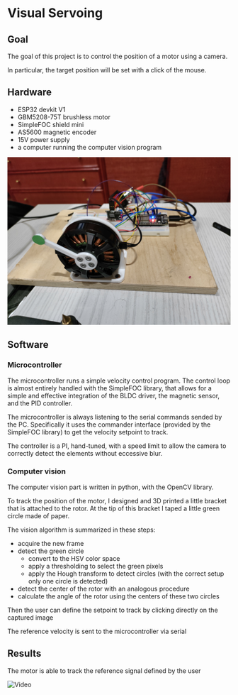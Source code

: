 # Visual Servoing

## Goal
The goal of this project is to control the position of a motor using a camera.

In particular, the target position will be set with a click of the mouse.

## Hardware
- ESP32 devkit V1 
- GBM5208-75T brushless motor
- SimpleFOC shield mini
- AS5600 magnetic encoder
- 15V power supply
- a computer running the computer vision program

![Image](setup.jpg)

## Software

### Microcontroller
The microcontroller runs a simple velocity control program. The control loop is almost entirely handled with the SimpleFOC library, that allows for a simple and effective integration of the BLDC driver, the magnetic sensor, and the PID controller.

The microcontroller is always listening to the serial commands sended by the PC. Specifically it uses the commander interface (provided by the SimpleFOC library) to get the velocity setpoint to track.

The controller is a PI, hand-tuned, with a speed limit to allow the camera to correctly detect the elements without eccessive blur.

### Computer vision
The computer vision part is written in python, with the OpenCV library.

To track the position of the motor, I designed and 3D printed a little bracket that is attached to the rotor. At the tip of this bracket I taped a little green circle made of paper.

The vision algorithm is summarized in these steps:
- acquire the new frame
- detect the green circle
    - convert to the HSV color space
    - apply a thresholding to select the green pixels
    - apply the Hough transform to detect circles (with the correct setup only one circle is detected)
- detect the center of the rotor with an analogous procedure
- calculate the angle of the rotor using the centers of these two circles

Then the user can define the setpoint to track by clicking directly on the captured image

The reference velocity is sent to the microcontroller via serial

## Results
The motor is able to track the reference signal defined by the user

![Video](https://imgur.com/a/6YhxnT5)
